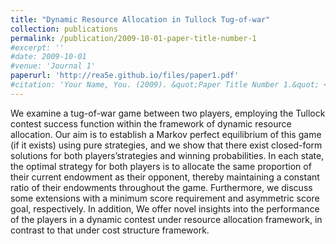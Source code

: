 ```yaml
---
title: "Dynamic Resource Allocation in Tullock Tug-of-war"
collection: publications
permalink: /publication/2009-10-01-paper-title-number-1
#excerpt: ''
#date: 2009-10-01
#venue: 'Journal 1'
paperurl: 'http://rea5e.github.io/files/paper1.pdf'
#citation: 'Your Name, You. (2009). &quot;Paper Title Number 1.&quot; <i>Journal 1</i>. 1(1).'
---
```

We examine a tug-of-war game between two players, employing the Tullock contest success function within the framework of dynamic resource allocation. Our aim is to establish a Markov perfect equilibrium of this game (if it exists) using pure strategies, and we show that there exist closed-form solutions for both players’strategies and winning probabilities. In each state, the optimal strategy for both players is to allocate the same proportion of their current endowment as their opponent, thereby maintaining a constant ratio of their endowments throughout the game. Furthermore, we discuss some extensions with a minimum score requirement and asymmetric score goal, respectively. In addition, We offer novel insights into the performance of the players in a dynamic contest under resource allocation framework, in contrast to that under cost structure framework.
